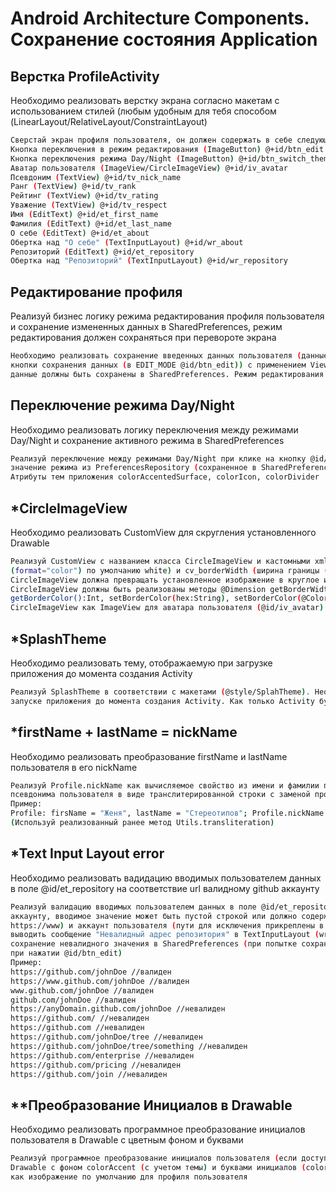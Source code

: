 # Android Architecture Components. Сохранение состояния Application
## Верстка ProfileActivity
Необходимо реализовать верстку экрана согласно макетам с использованием стилей (любым удобным для тебя способом (LinearLayout/RelativeLayout/ConstraintLayout)

```bash
Сверстай экран профиля пользователя, он должен содержать в себе следующие View:
Кнопка переключения в режим редактирования (ImageButton) @+id/btn_edit
Кнопка переключения режима Day/Night (ImageButton) @+id/btn_switch_theme
Аватар пользователя (ImageView/CircleImageView) @+id/iv_avatar
Псевдоним (TextView) @+id/tv_nick_name
Ранг (TextView) @+id/tv_rank
Рейтинг (TextView) @+id/tv_rating
Уважение (TextView) @+id/tv_respect
Имя (EditText) @+id/et_first_name
Фамилия (EditText) @+id/et_last_name
О себе (EditText) @+id/et_about
Обертка над "О себе" (TextInputLayout) @+id/wr_about
Репозиторий (EditText) @+id/et_repository
Обертка над "Репозиторий" (TextInputLayout) @+id/wr_repository
```

## Редактирование профиля
Реализуй бизнес логику режима редактирования профиля пользователя и сохранение измененных данных в SharedPreferences, режим редактирования должен сохраняться при перевороте экрана

```bash
Необходимо реализовать сохранение введенных данных пользователя (данные сохраняются при нажатии пользователем
кнопки сохранения данных (в EDIT_MODE @id/btn_edit)) с применением ViewModel и PreferencesRepository. Введенные
данные должны быть сохранены в SharedPreferences. Режим редактирования должен сохраняться при перевороте экрана
```

## Переключение режима Day/Night
Необходимо реализовать логику переключения между режимами Day/Night и сохранение активного режима в SharedPreferences
```bash
Реализуй переключение между режимами Day/Night при клике на кнопку @id/btn_switch_theme и установи дефолтное
значение режима из PreferencesRepository (сохраненное в SharedPreferences) в методе onCreate() класса App.
Атрибуты тем приложения colorAccentedSurface, сolorIcon, colorDivider
```
## *CircleImageView
Необходимо реализовать CustomView для скругления установленного Drawable
```bash
Реализуй CustomView с названием класса CircleImageView и кастомными xml атрибутами cv_borderColor (цвет границы
(format="color") по умолчанию white) и cv_borderWidth (ширина границы (format="dimension") по умолчанию 2dp).
CircleImageView должна превращать установленное изображение в круглое изображение с цветной рамкой, у
CircleImageView должны быть реализованы методы @Dimension getBorderWidth():Int, setBorderWidth(@Dimension dp:Int),
getBorderColor():Int, setBorderColor(hex:String), setBorderColor(@ColorRes colorId: Int). Используй
CircleImageView как ImageView для аватара пользователя (@id/iv_avatar)
```
## *SplashTheme
Необходимо реализовать тему, отображаемую при загрузке приложения до момента создания Activity
```bash
Реализуй SplashTheme в соответствии с макетами (@style/SplahTheme). Необходимо реализовать ее отображение при
запуске приложения до момента создания Activity. Как только Activity будет создана, необходимо установить AppTheme
```
## *firstName + lastName = nickName
Необходимо реализовать преобразование firstName и lastName пользователя в его nickName
```bash
Реализуй Profile.nickName как вычисляемое свойство из имени и фамилии пользователя, возвращающее значение
псевдонима пользователя в виде транслитерированной строки с заменой пробела на "_"
Пример:
Profile: firsName = "Женя", lastName = "Стереотипов"; Profile.nickName //Zhenya_Stereotipov
(Используй реализованный ранее метод Utils.transliteration)
```
## *Text Input Layout error
Необходимо реализовать вадидацию вводимых пользователем данных в поле @id/et_repository на соответствие url валидному github аккаунту
```bash
Реализуй валидацию вводимых пользователем данных в поле @id/et_repository на соответствие url валидному github
аккаунту, вводимое значение может быть пустой строкой или должно содержать домен github.com (https://, www,
https://www) и аккаунт пользователя (пути для исключения прикреплены в ресурсах урока). Если URL невалиден,
выводить сообщение "Невалидный адрес репозитория" в TextInputLayout (wr_repository.error(message)) и запрещать
сохранение невалидного значения в SharedPreferences (при попытке сохранить невалидное поле очищать et_repository
при нажатии @id/btn_edit)
Пример:
https://github.com/johnDoe //валиден
https://www.github.com/johnDoe //валиден
www.github.com/johnDoe //валиден
github.com/johnDoe //валиден
https://anyDomain.github.com/johnDoe //невалиден
https://github.com/ //невалиден
https://github.com //невалиден
https://github.com/johnDoe/tree //невалиден
https://github.com/johnDoe/tree/something //невалиден
https://github.com/enterprise //невалиден
https://github.com/pricing //невалиден
https://github.com/join //невалиден
```
## **Преобразование Инициалов в Drawable
Необходимо реализовать программное преобразование инициалов пользователя в Drawable с цветным фоном и буквами
```bash
Реализуй программное преобразование инициалов пользователя (если доступны - заполнено хотя бы одно поле) в
Drawable с фоном colorAccent (c учетом темы) и буквами инициалов (colorWhite) и установи полученное изображение
как изображение по умолчанию для профиля пользователя
```